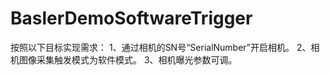 # BaslerDemoSoftwareTrigger
按照以下目标实现需求：
1、通过相机的SN号“SerialNumber”开启相机。
2、相机图像采集触发模式为软件模式。
3、相机曝光参数可调。
